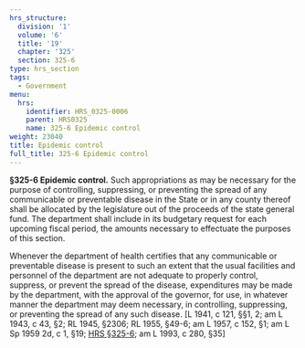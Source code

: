 ```yaml
---
hrs_structure:
  division: '1'
  volume: '6'
  title: '19'
  chapter: '325'
  section: 325-6
type: hrs_section
tags:
  - Government
menu:
  hrs:
    identifier: HRS_0325-0006
    parent: HRS0325
    name: 325-6 Epidemic control
weight: 23040
title: Epidemic control
full_title: 325-6 Epidemic control
---
```

**§325-6 Epidemic control.** Such appropriations as may be necessary for the purpose of controlling, suppressing, or preventing the spread of any communicable or preventable disease in the State or in any county thereof shall be allocated by the legislature out of the proceeds of the state general fund. The department shall include in its budgetary request for each upcoming fiscal period, the amounts necessary to effectuate the purposes of this section.

Whenever the department of health certifies that any communicable or preventable disease is present to such an extent that the usual facilities and personnel of the department are not adequate to properly control, suppress, or prevent the spread of the disease, expenditures may be made by the department, with the approval of the governor, for use, in whatever manner the department may deem necessary, in controlling, suppressing, or preventing the spread of any such disease. [L 1941, c 121, §§1, 2; am L 1943, c 43, §2; RL 1945, §2306; RL 1955, §49-6; am L 1957, c 152, §1; am L Sp 1959 2d, c 1, §19; [HRS §325-6](/title-19/chapter-325/section-325-6/); am L 1993, c 280, §35]